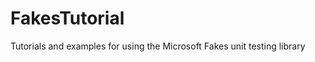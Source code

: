 FakesTutorial
=============

Tutorials and examples for using the Microsoft Fakes unit testing library
